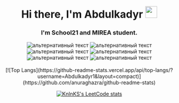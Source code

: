 <h1 align="center">Hi there, I'm Abdulkadyr 
<img src="https://github.com/blackcater/blackcater/raw/main/images/Hi.gif" height="32"/></h1>
<h3 align="center">I'm School21 and MIREA student.</h3>
<div align="center">
  <img src="https://img.shields.io/badge/go-%2300ADD8.svg?style=for-the-badge&logo=go&logoColor=white" alt="альтернативный текст"> 
  <img src="https://img.shields.io/badge/c-%2300599C.svg?style=for-the-badge&logo=c&logoColor=white" alt="альтернативный текст">
  <img src="https://img.shields.io/badge/postgres-%23316192.svg?style=for-the-badge&logo=postgresql&logoColor=white" alt="альтернативный текст">
  <img src="https://img.shields.io/badge/docker-%230db7ed.svg?style=for-the-badge&logo=docker&logoColor=white" alt="альтернативный текст">
  <img src="https://img.shields.io/badge/GoLand-0f0f0f?&style=for-the-badge&logo=goland&logoColor=white" alt="альтернативный текст">
  <img src="https://img.shields.io/badge/Visual%20Studio%20Code-0078d7.svg?style=for-the-badge&logo=visual-studio-code&logoColor=white" alt="альтернативный текст">
</div>
</br>
<div align="center">
  [![Top Langs](https://github-readme-stats.vercel.app/api/top-langs/?username=Abdulkadyr1&layout=compact)](https://github.com/anuraghazra/github-readme-stats)
  
  [![KnlnKS's LeetCode stats](https://leetcode-stats-six.vercel.app/api?username=Ridak_11)](https://github.com/KnlnKS/leetcode-stats)

</div>
